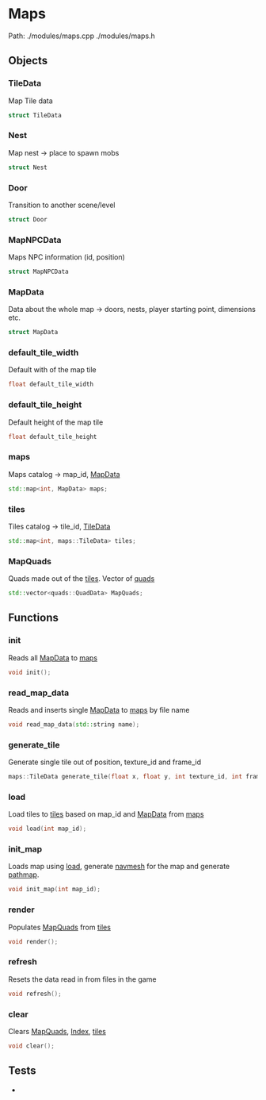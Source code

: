 # Maps
Path: ./modules/maps.cpp   ./modules/maps.h


## Objects

### TileData
Map Tile data
```c++
struct TileData
```

### Nest
Map nest -> place to spawn mobs
```c++
struct Nest
```

### Door
Transition to another scene/level
```c++
struct Door
```

### MapNPCData
Maps NPC information (id, position)
```c++
struct MapNPCData
```

### MapData
Data about the whole map -> doors, nests, player starting point, dimensions etc.
```c++
struct MapData
```

### default_tile_width
Default with of the map tile
```c++
float default_tile_width
```

### default_tile_height
Default height of the map tile
```c++
float default_tile_height
```

### maps
Maps catalog -> map_id, [MapData](maps.md#MapData)
```c++
std::map<int, MapData> maps;
```

### tiles
Tiles catalog -> tile_id, [TileData](maps.md#tiles)
```c++
std::map<int, maps::TileData> tiles;
```

### MapQuads
Quads made out of the [tiles](maps.md#tiles). Vector of [quads](quads.md#QuadData)
```c++
std::vector<quads::QuadData> MapQuads;
```


## Functions
### init
Reads all [MapData](maps.md#MapData) to [maps](maps.md#maps)
```c++
void init();
```

### read_map_data
Reads and inserts single [MapData](maps.md#MapData) to [maps](maps.md#maps) by file name
```c++
void read_map_data(std::string name);
```

### generate_tile
Generate single tile out of position, texture_id and frame_id
```c++
maps::TileData generate_tile(float x, float y, int texture_id, int frame_id);
```

### load
Load tiles to [tiles](maps.md#tiles) based on map_id and [MapData](maps.md#MapData) from [maps](maps.md#maps)
```c++
void load(int map_id);
```

### init_map
Loads map using [load](maps.md#load), generate [navmesh](navmesh.md#navmesh) for the map and generate [pathmap](pathfinder.md#pathmap).
```c++
void init_map(int map_id);
```

### render
Populates [MapQuads](maps.md#MapQuads) from [tiles](maps.md#tiles)
```c++
void render();
```

### refresh
Resets the data read in from files in the game
```c++
void refresh();
```

### clear
Clears [MapQuads](maps.md#MapQuads), [Index](maps.md#Index), [tiles](maps.md#tiles)
```c++
void clear();
```


## Tests
-
